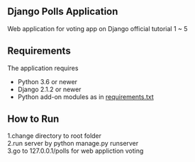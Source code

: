  ## Django Polls Application
 Web application for voting app on Django official tutorial 1 ~ 5

 ## Requirements

 The application requires
 * Python 3.6 or newer
 * Django 2.1.2 or newer
 * Python add-on modules as in [requirements.txt](requirements.txt)

 ## How to Run

 1.change directory to root folder <br/>
 2.run server by python manage.py runserver <br/>
 3.go to 127.0.0.1/polls for web appliction voting <br/>
